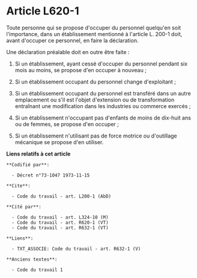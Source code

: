 # Article L620-1

Toute personne qui se propose d'occuper du personnel quelqu'en soit l'importance, dans un établissement mentionné à l'article
L. 200-1 doit, avant d'occuper ce personnel, en faire la déclaration.

Une déclaration préalable doit en outre être faite :

1. Si un établissement, ayant cessé d'occuper du personnel pendant six mois au moins, se propose d'en occuper à nouveau ;

2. Si un établissement occupant du personnel change d'exploitant ;

3. Si un établissement occupant du personnel est transféré dans un autre emplacement ou s'il est l'objet d'extension ou de
transformation entraînant une modification dans les industries ou commerce exercés ;

4. Si un établissement n'occupant pas d'enfants de moins de dix-huit ans ou de femmes, se propose d'en occuper ;

5. Si un établissement n'utilisant pas de force motrice ou d'outillage mécanique se propose d'en utiliser.

**Liens relatifs à cet article**

	**Codifié par**:

	  - Décret n°73-1047 1973-11-15

	**Cite**:

	  - Code du travail - art. L200-1 (AbD)

	**Cité par**:

	  - Code du travail - art. L324-10 (M)
	  - Code du travail - art. R620-1 (VT)
	  - Code du travail - art. R632-1 (VT)

	**Liens**:

	  - TXT_ASSOCIE: Code du travail - art. R632-1 (V)

	**Anciens textes**:

	  - Code du travail 1
